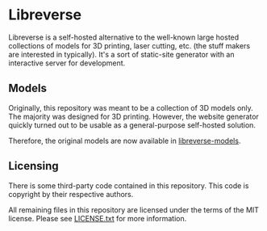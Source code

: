 # Libreverse

Libreverse is a self-hosted alternative to the well-known large hosted collections of models for 3D printing, laser cutting, etc. (the stuff makers are interested in typically). It's a sort of static-site generator with an interactive server for development.


## Models

Originally, this repository was meant to be a collection of 3D models only. The majority was designed for 3D printing. However, the website generator quickly turned out to be usable as a general-purpose self-hosted solution.

Therefore, the original models are now available in [libreverse-models](https://github.com/TheAssassin/libreverse-models).


## Licensing

There is some third-party code contained in this repository. This code is copyright by their respective authors.

All remaining files in this repository are licensed under the terms of the MIT license. Please see [LICENSE.txt](LICENSE.txt) for more information.
